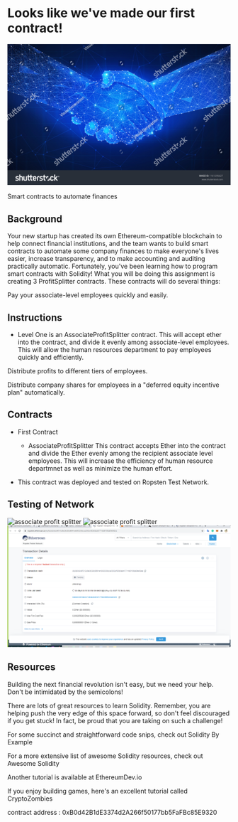 # Looks like we've made our first contract!
![Looks like we've made our first contract!](stockphoto.png)


Smart contracts to automate finances

## Background
Your new startup has created its own Ethereum-compatible blockchain to help connect financial institutions, and the team wants to build smart contracts to automate some company finances to make everyone's lives easier, increase transparency, and to make accounting and auditing practically automatic.
Fortunately, you've been learning how to program smart contracts with Solidity! What you will be doing this assignment is creating 3 ProfitSplitter contracts. These contracts will do several things:


Pay your associate-level employees quickly and easily.


## Instructions
- Level One is an AssociateProfitSplitter contract. This will accept ether into the contract, and divide it evenly among associate-level employees. This will allow the human resources department to pay employees quickly and efficiently.

Distribute profits to different tiers of employees.


Distribute company shares for employees in a "deferred equity incentive plan" automatically.

## Contracts
- First Contract
  - AssociateProfitSplitter This contract accepts Ether into the contract and divide the Ether evenly among the recipient associate level employees. This will increase the efficiency of human resource departmnet as well as minimize the human effort.

- This contract was deployed and tested on Ropsten Test Network.

## Testing of Network
![associate profit splitter](Screenshot-1.png)
![associate profit splitter](Screenshot-2.png)
![associate profit splitter](Screenshot-3.png)

## Resources
Building the next financial revolution isn't easy, but we need your help. Don't be intimidated by the semicolons!


There are lots of great resources to learn Solidity. Remember, you are helping push the very edge of this space forward, so don't feel discouraged if you get stuck! In fact, be proud that you are taking on such a challenge!

For some succinct and straightforward code snips, check out Solidity By Example

For a more extensive list of awesome Solidity resources, check out Awesome Solidity

Another tutorial is available at EthereumDev.io

If you enjoy building games, here's an excellent tutorial called CryptoZombies

contract address : 0xB0d42B1dE3374d2A266f50177bb5FaFBc85E9320

